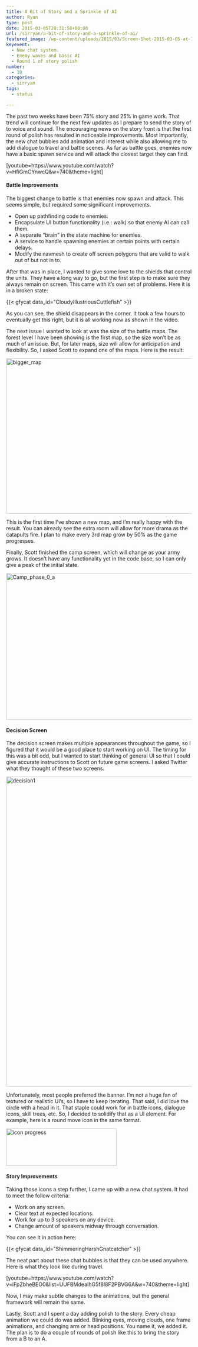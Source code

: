 ```yaml
---
title: A Bit of Story and a Sprinkle of AI
author: Ryan
type: post
date: 2015-03-05T20:31:58+00:00
url: /sirryan/a-bit-of-story-and-a-sprinkle-of-ai/
featured_image: /wp-content/uploads/2015/03/Screen-Shot-2015-03-05-at-1.18.57-PM-e1425579863658.png
keyevent:
  - New chat system.
  - Enemy waves and basic AI
  - Round 1 of story polish
number:
  - 18
categories:
  - sirryan
tags:
  - status

---
```

The past two weeks have been 75% story and 25% in game work. That trend will continue for the next few updates as I prepare to send the story of to voice and sound. The encouraging news on the story front is that the first round of polish has resulted in noticeable improvements. Most importantly, the new chat bubbles add animation and interest while also allowing me to add dialogue to travel and battle scenes. As far as battle goes, enemies now have a basic spawn service and will attack the closest target they can find.
<!--more-->

<div class="inlineimg">
  [youtube=https://www.youtube.com/watch?v=HfiGmCYnwcQ&w=740&theme=light]
</div>

#### Battle Improvements

The biggest change to battle is that enemies now spawn and attack. This seems simple, but required some significant improvements.

  * Open up pathfinding code to enemies.
  * Encapsulate UI button functionality (i.e.: walk) so that enemy AI can call them.
  * A separate &#8220;brain&#8221; in the state machine for enemies.
  * A service to handle spawning enemies at certain points with certain delays.
  * Modify the navmesh to create off screen polygons that are valid to walk out of but not in to.

After that was in place, I wanted to give some love to the shields that control the units. They have a long way to go, but the first step is to make sure they always remain on screen. This came with it&#8217;s own set of problems. Here it is in a broken state:

<div class="inlineimg">
  {{< gfycat data_id="CloudyIllustriousCuttlefish" >}}
</div>

As you can see, the shield disappears in the corner. It took a few hours to eventually get this right, but it is all working now as shown in the video.

The next issue I wanted to look at was the size of the battle maps. The forest level I have been showing is the first map, so the size won&#8217;t be as much of an issue. But, for later maps, size will allow for anticipation and flexibility. So, I asked Scott to expand one of the maps. Here is the result:

<div class="inlineimg">
  <img class="alignnone size-large wp-image-1971" src="http://localhost:8888/wp-content/uploads/2015/03/bigger_map-3-1024x688.jpg" alt="bigger_map" width="625" height="420" />
</div>

This is the first time I&#8217;ve shown a new map, and I&#8217;m really happy with the result. You can already see the extra room will allow for more drama as the catapults fire. I plan to make every 3rd map grow by 50% as the game progresses.

Finally, Scott finished the camp screen, which will change as your army grows. It doesn&#8217;t have any functionality yet in the code base, so I can only give a peak of the initial state.

<div class="inlineimg">
  <img class="alignnone size-large wp-image-1972" src="http://localhost:8888/wp-content/uploads/2015/03/Camp_phase_0_a-3-1024x648.jpg" alt="Camp_phase_0_a" width="625" height="396" />
</div>

#### Decision Screen

The decision screen makes multiple appearances throughout the game, so I figured that it would be a good place to start working on UI. The timing for this was a bit odd, but I wanted to start thinking of general UI so that I could give accurate instructions to Scott on future game screens. I asked Twitter what they thought of these two screens.

<div class="inlineimg">
  <img class="alignnone size-large wp-image-1973" src="http://localhost:8888/wp-content/uploads/2015/03/decision1-2-764x1024.png" alt="decision1" width="625" height="838" />
</div>

Unfortunately, most people preferred the banner. I&#8217;m not a huge fan of textured or realistic UI&#8217;s, so I have to keep iterating. That said, I did love the circle with a head in it. That staple could work for in battle icons, dialogue icons, skill trees, etc. So, I decided to solidify that as a UI element. For example, here is a round move icon in the same format.

<div class="inlineimg">
  <img class="alignnone size-full wp-image-1974" src="http://localhost:8888/wp-content/uploads/2015/03/icon-progress-1.png" alt="icon progress" width="300" height="101" />
</div>

#### Story Improvements

Taking those icons a step further, I came up with a new chat system. It had to meet the follow criteria:

  * Work on any screen.
  * Clear text at expected locations.
  * Work for up to 3 speakers on any device.
  * Change amount of speakers midway through conversation.

You can see it in action here:

<div class="inlineimg">
  {{< gfycat data_id="ShimmeringHarshGnatcatcher" >}}
</div>

The neat part about these chat bubbles is that they can be used anywhere. Here is what they look like during travel.

<div class="inlineimg">
  [youtube=https://www.youtube.com/watch?v=iFpZbheBEO0&list=UUFBMdeaIhG5f8l8F2PBVG6A&w=740&theme=light]
</div>

Now, I may make subtle changes to the animations, but the general framework will remain the same.

Lastly, Scott and I spent a day adding polish to the story. Every cheap animation we could do was added. Blinking eyes, moving clouds, one frame animations, and changing arm or head positions. You name it, we added it. The plan is to do a couple of rounds of polish like this to bring the story from a B to an A.